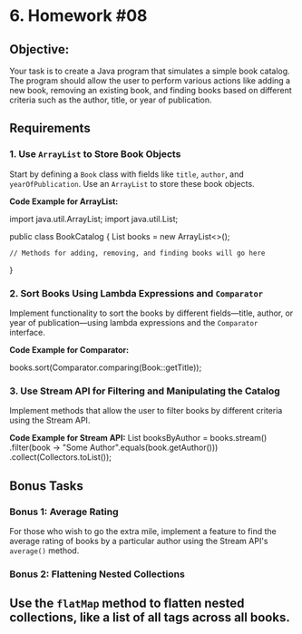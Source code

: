 # 6. **Homework #08**

## Objective:

Your task is to create a Java program that simulates a simple book catalog. The program should allow the user to perform various actions like adding a new book, removing an existing book, and finding books based on different criteria such as the author, title, or year of publication.

## Requirements

### 1. Use `ArrayList` to Store Book Objects
Start by defining a `Book` class with fields like `title`, `author`, and `yearOfPublication`. Use an `ArrayList` to store these book objects.

**Code Example for ArrayList:**

import java.util.ArrayList;
import java.util.List;

public class BookCatalog {
List<Book> books = new ArrayList<>();

    // Methods for adding, removing, and finding books will go here
}

### 2. Sort Books Using Lambda Expressions and `Comparator`
Implement functionality to sort the books by different fields—title, author, or year of publication—using lambda expressions and the `Comparator` interface.

**Code Example for Comparator:**

books.sort(Comparator.comparing(Book::getTitle));

### 3. Use Stream API for Filtering and Manipulating the Catalog
Implement methods that allow the user to filter books by different criteria using the Stream API.

**Code Example for Stream API:**
List<Book> booksByAuthor = books.stream()
.filter(book -> "Some Author".equals(book.getAuthor()))
.collect(Collectors.toList());

## Bonus Tasks

### Bonus 1: Average Rating
For those who wish to go the extra mile, implement a feature to find the average rating of books by a particular author using the Stream API's `average()` method.

### Bonus 2: Flattening Nested Collections
Use the `flatMap` method to flatten nested collections, like a list of all tags across all books.
---